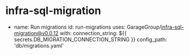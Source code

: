 # infra-sql-migration

- name: Run migrations
  id: run-migrations
  uses: GarageGroup/infra-sql-migration@v0.0.12
  with:
    connection_string: ${{ secrets.DB_MIGRATION_CONNECTION_STRING }}
    config_path: 'db/migrations.yaml'
